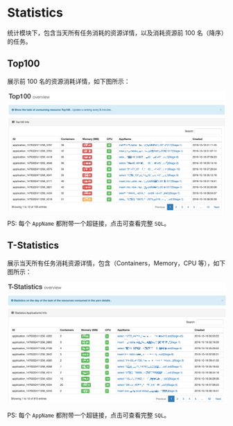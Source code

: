 # Statistics

统计模块下，包含当天所有任务消耗的资源详情，以及消耗资源前 100 名（降序）的任务。

## Top100

展示前 100 名的资源消耗详情，如下图所示：

![stats_top100@2x.png](../res/stats_top100@2x.png)

PS: 每个 ``` AppName ``` 都附带一个超链接，点击可查看完整 ``` SQL ```。

## T-Statistics

展示当天所有任务消耗资源详情，包含（Containers，Memory，CPU 等），如下图所示：

![stats_t_statistics@2x.png](../res/stats_t_statistics@2x.png)

PS: 每个 ``` AppName ``` 都附带一个超链接，点击可查看完整 ``` SQL ```。
